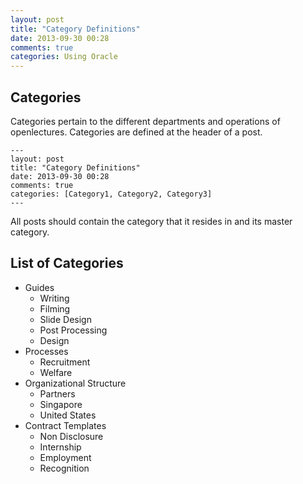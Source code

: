 ```yaml
---
layout: post
title: "Category Definitions"
date: 2013-09-30 00:28
comments: true
categories: Using Oracle
---
```


## Categories

Categories pertain to the different departments and operations of openlectures. Categories are defined at the header of a post.

```
---
layout: post
title: "Category Definitions"
date: 2013-09-30 00:28
comments: true
categories: [Category1, Category2, Category3]
---
```

All posts should contain the category that it resides in and its master category.

## List of Categories

- Guides
	- Writing
	- Filming
	- Slide Design
	- Post Processing
	- Design
- Processes
	- Recruitment
	- Welfare
- Organizational Structure
	- Partners
	- Singapore
	- United States
- Contract Templates
	- Non Disclosure
	- Internship
	- Employment
	- Recognition
